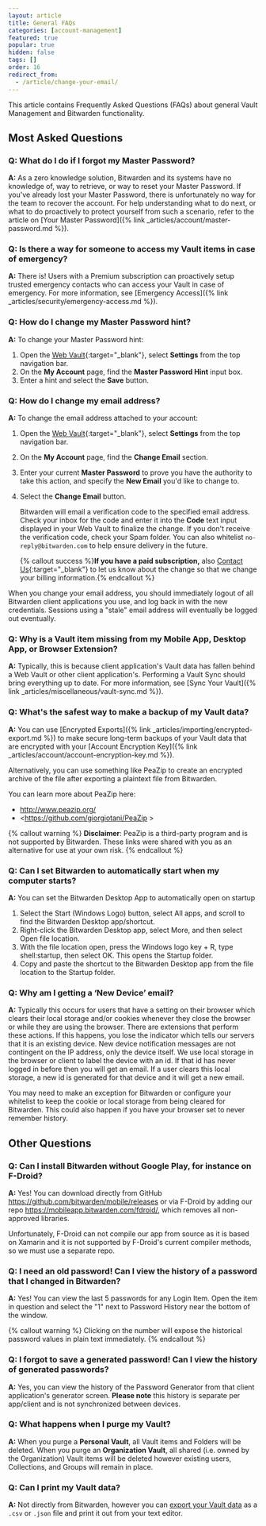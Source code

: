```yaml
---
layout: article
title: General FAQs
categories: [account-management]
featured: true
popular: true
hidden: false
tags: []
order: 16
redirect_from:
  - /article/change-your-email/
---
```


This article contains Frequently Asked Questions (FAQs) about general Vault Management and Bitwarden functionality.

## Most Asked Questions

### Q: What do I do if I forgot my Master Password?

**A:** As a zero knowledge solution, Bitwarden and its systems have no knowledge of, way to retrieve, or way to reset your Master Password. If you've already lost your Master Password, there is unfortunately no way for the team to recover the account. For help understanding what to do next, or what to do proactively to protect yourself from such a scenario, refer to the article on [Your Master Password]({% link _articles/account/master-password.md %}).

### Q: Is there a way for someone to access my Vault items in case of emergency?

**A:** There is! Users with a Premium subscription can proactively setup trusted emergency contacts who can access your Vault in case of emergency. For more information, see [Emergency Access]({% link _articles/security/emergency-access.md %}).

### Q: How do I change my Master Password hint?

**A:** To change your Master Password hint:

1. Open the [Web Vault](https://vault.bitwarden.com){:target="\_blank"}, select **Settings** from the top navigation bar.
2. On the **My Account** page, find the **Master Password Hint** input box.
3. Enter a hint and select the **Save** button.

### Q: How do I change my email address?

**A:** To change the email address attached to your account:

1. Open the [Web Vault](https://vault.bitwarden.com){:target="\_blank"}, select **Settings** from the top navigation bar.
2. On the **My Account** page, find the **Change Email** section.
3. Enter your current **Master Password** to prove you have the authority to take this action, and specify the **New Email** you'd like to change to.
4. Select the **Change Email** button.

   Bitwarden will email a verification code to the specified email address. Check your inbox for the code and enter it into the **Code** text input displayed in your Web Vault to finalize the change. If you don't receive the verification code, check your Spam folder. You can also whitelist `no-reply@bitwarden.com` to help ensure delivery in the future.

   {% callout success %}**If you have a paid subscription,** also [Contact Us](https://bitwarden.com/contact){:target="\_blank"} to let us know about the change so that we change your billing information.{% endcallout %}

When you change your email address, you should immediately logout of all Bitwarden client applications you use, and log back in with the new credentials. Sessions using a "stale" email address will eventually be logged out eventually.

### Q: Why is a Vault item missing from my Mobile App, Desktop App, or Browser Extension?

**A:** Typically, this is because client application's Vault data has fallen behind a Web Vault or other client application's. Performing a Vault Sync should bring everything up to date. For more information, see [Sync Your Vault]({% link _articles/miscellaneous/vault-sync.md %}).

### Q: What's the safest way to make a backup of my Vault data?

**A:** You can use [Encrypted Exports]({% link _articles/importing/encrypted-export.md %}) to make secure long-term backups of your Vault data that are encrypted with your [Account Encryption Key]({% link _articles/account/account-encryption-key.md %}).

Alternatively, you can use something like PeaZip to create an encrypted archive of the file after exporting a plaintext file from Bitwarden.

You can learn more about PeaZip here:
- <http://www.peazip.org/>
- <https://github.com/giorgiotani/PeaZip >

{% callout warning %}
**Disclaimer**: PeaZip is a third-party program and is not supported by Bitwarden. These links were shared with you as an alternative for use at your own risk.
{% endcallout %}

### Q: Can I set Bitwarden to automatically start when my computer starts?

**A:** You can  set the Bitwarden Desktop App to automatically open on startup

1. Select the Start (Windows Logo) button, select All apps, and scroll to find the Bitwarden Desktop app/shortcut.
2. Right-click the Bitwarden Desktop app, select More, and then select Open file location.
3. With the file location open, press the Windows logo key + R, type shell:startup, then select OK. This opens the Startup folder.
4. Copy and paste the shortcut to the Bitwarden Desktop app from the file location to the Startup folder.

### Q: Why am I getting a ‘New Device’ email?

**A:** Typically this occurs for users that have a setting on their browser which clears their local storage and/or cookies whenever they close the browser or while they are using the browser. There are extensions that perform these actions. If this happens, you lose the indicator which tells our servers that it is an existing device. New device notification messages are not contingent on the IP address, only the device itself. We use local storage in the browser or client to label the device with an id. If that id has never logged in before then you will get an email. If a user clears this local storage, a new id is generated for that device and it will get a new email.

You may need to make an exception for Bitwarden or configure your whitelist to keep the cookie or local storage from being cleared for Bitwarden. This could also happen if you have your browser set to never remember history.

## Other Questions

### Q: Can I install Bitwarden without Google Play, for instance on F-Droid?

**A:** Yes! You can download directly from GitHub <https://github.com/bitwarden/mobile/releases> or via F-Droid by adding our repo <https://mobileapp.bitwarden.com/fdroid/>, which removes all non-approved libraries.

Unfortunately, F-Droid can not compile our app from source as it is based on Xamarin and it is not supported by F-Droid's current compiler methods, so we must use a separate repo.

### Q: I need an old password! Can I view the history of a password that I changed in Bitwarden?

**A:** Yes! You can view the last 5 passwords for any Login Item. Open the item in question and select the "1" next to Password History near the bottom of the window.

{% callout warning %}
Clicking on the number will expose the historical password values in plain text immediately.
{% endcallout %}

### Q: I forgot to save a generated password! Can I view the history of generated passwords?

**A:** Yes, you can view the history of the Password Generator from that client application's generator screen. **Please note** this history is separate per app/client and is not synchronized between devices.

### Q: What happens when I purge my Vault?

**A:** When you purge a **Personal Vault**, all Vault items and Folders will be deleted. When you purge an **Organization Vault**, all shared (i.e. owned by the Organization) Vault items will be deleted however existing users, Collections, and Groups will remain in place.

### Q: Can I print my Vault data?

**A:** Not directly from Bitwarden, however you can [export your Vault data]({{site.baseurl}}/article/export-your-data/) as a `.csv` or `.json` file and print it out from your text editor.

